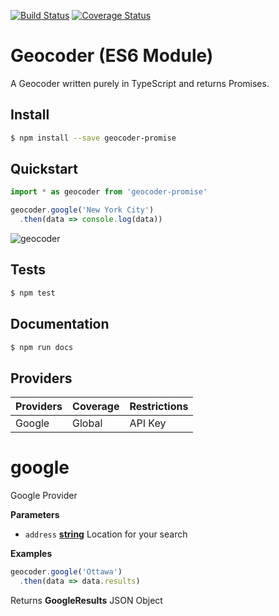 [![Build Status](https://travis-ci.org/DenisCarriere/geocoder-promise.svg?branch=master)](https://travis-ci.org/DenisCarriere/geocoder-promise)
[![Coverage Status](https://coveralls.io/repos/github/DenisCarriere/geocoder-promise/badge.svg?branch=master)](https://coveralls.io/github/DenisCarriere/geocoder-promise?branch=master)

# Geocoder (ES6 Module)

A Geocoder written purely in TypeScript and returns Promises.

## Install

```bash
$ npm install --save geocoder-promise
```

## Quickstart

```javascript
import * as geocoder from 'geocoder-promise'

geocoder.google('New York City')
  .then(data => console.log(data))
```

![geocoder](https://cloud.githubusercontent.com/assets/550895/19335059/5482e9ca-90ce-11e6-993d-dc213a5084ad.gif)

## Tests

```bash
$ npm test
```

## Documentation

```bash
$ npm run docs
```

## Providers

| Providers       | Coverage    | Restrictions |
|-----------------|:------------|:-------------|
| Google          | Global      | API Key      |
<!-- Generated by documentation.js. Update this documentation by updating the source code. -->

# google

Google Provider

**Parameters**

-   `address` **[string](https://developer.mozilla.org/en-US/docs/Web/JavaScript/Reference/Global_Objects/String)** Location for your search

**Examples**

```javascript
geocoder.google('Ottawa')
  .then(data => data.results)
```

Returns **GoogleResults** JSON Object
